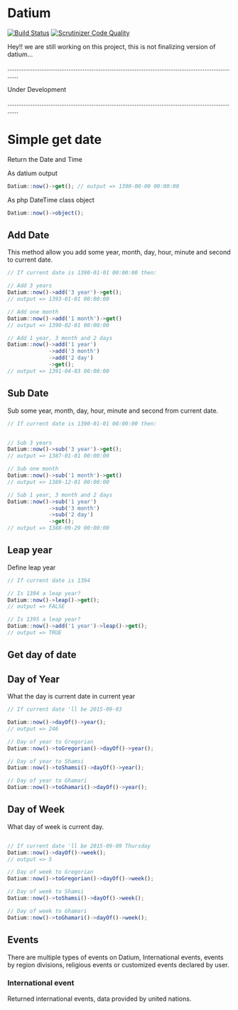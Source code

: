 # Datium
[![Build Status](https://travis-ci.org/opencafe/datium.svg?branch=master)](https://travis-ci.org/opencafe/datium)
[![Scrutinizer Code Quality](https://scrutinizer-ci.com/g/opencafe/datium/badges/quality-score.png?b=master)](https://scrutinizer-ci.com/g/opencafe/datium/?branch=master)

Hey!! we are still working on this project, this is not finalizing version of datium...


..................................................................................................................................


Under Development


..................................................................................................................................


# Simple get date
Return the Date and Time

As datium output

```js
Datium::now()->get(); // output => 1390-00-00 00:00:00
```

As php DateTime class object

```js
Datium::now()->object();
```

## Add Date
This method allow you add some year, month, day, hour, minute and second to current date.

```js
// If current date is 1390-01-01 00:00:00 then:

// Add 3 years
Datium::now()->add('3 year')->get();
// output => 1393-01-01 00:00:00

// Add one month
Datium::now()->add('1 month')->get()
// output => 1390-02-01 00:00:00

// Add 1 year, 3 month and 2 days
Datium::now()->add('1 year')
             ->add('3 month')
             ->add('2 day')
             ->get();
// output => 1391-04-03 00:00:00

```

## Sub Date
Sub some year, month, day, hour, minute and second from current date.

```js
// If current date is 1390-01-01 00:00:00 then:


// Sub 3 years
Datium::now()->sub('3 year')->get();
// output => 1387-01-01 00:00:00

// Sub one month
Datium::now()->sub('1 month')->get()
// output => 1389-12-01 00:00:00

// Sub 1 year, 3 month and 2 days
Datium::now()->sub('1 year')
             ->sub('3 month')
             ->sub('2 day')
             ->get();
// output => 1388-09-29 00:00:00
```

## Leap year
Define leap year


```js
// If current date is 1394

// Is 1394 a leap year?
Datium::now()->leap()->get();
// output => FALSE

// Is 1395 a leap year?
Datium::now()->add('1 year')->leap()->get();
// output => TRUE
```

## Get day of date


## Day of Year
What the day is current date in current year

```js
// If current date 'll be 2015-09-03

Datium::now()->dayOf()->year();
// output => 246

// Day of year to Gregorian
Datium::now()->toGregorian()->dayOf()->year();

// Day of year to Shamsi
Datium::now()->toShamsi()->dayOf()->year();

// Day of year to Ghamari
Datium::now()->toGhamari()->dayOf()->year();

```

## Day of Week
What day of week is current day.

```js

// If current date 'll be 2015-09-09 Thursday
Datium::now()->dayOf()->week();
// output => 5

// Day of week to Gregorian
Datium::now()->toGregorian()->dayOf()->week();

// Day of week to Shamsi
Datium::now()->toShamsi()->dayOf()->week();

// Day of week to Ghamari
Datium::now()->toGhamari()->dayOf()->week();

```


## Events
There are multiple types of events on Datium, International events, events by region divisions, religious events or customized events declared by user.

### International event
Returned international events, data provided by united nations.

```

```
